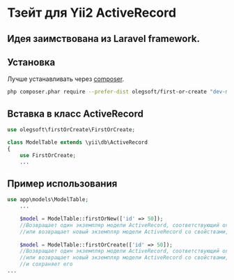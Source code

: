 Тзейт для Yii2 ActiveRecord
==============================
Идея заимствована из Laravel framework.
--------------------------------------------

Установка
------------

Лучше устанавливать через [composer](http://getcomposer.org/download/).

```bash
php composer.phar require --prefer-dist olegsoft/first-or-create "dev-master"
```


## Вставка в класс ActiveRecord

```php
use olegsoft\firstOrCreate\FirstOrCreate;

class ModelTable extends \yii\db\ActiveRecord
{
    use FirstOrCreate;
    ...
```

## Пример использования

```php
use app\models\ModelTable;
    ...

    $model = ModelTable::firstOrNew(['id' => 50]);
    //Возвращает один экземпляр модели ActiveRecord, соответствующий ограничениям значений массива атрибутов 
    //или возвращает новый экземпляр модели ActiveRecord со свойствами, соответсвующими значениям массива атрибутов
    
    $model = ModelTable::firstOrCreate(['id' => 50]);
    //Возвращает один экземпляр модели ActiveRecord, соответствующий ограничениям значений массива атрибутов
    //или возвращает новый экземпляр модели ActiveRecord со свойствами, соответсвующими значениям массива атрибутов
    //и сохраняет его
...
```

